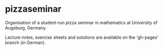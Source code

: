 pizzaseminar
============

Organisation of a student-run pizza seminar in mathematics at University of Augsburg, Germany.

Lecture notes, exercise sheets and solutions are available on the 'gh-pages' branch (in German).
